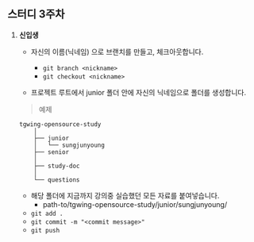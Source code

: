 ## 스터디 3주차

1. **신입생**

    - 자신의 이름(닉네임) 으로 브랜치를 만들고, 체크아웃합니다.
        - `git branch <nickname>`
        - `git checkout <nickname>`

    - 프로젝트 루트에서 junior 폴더 안에 자신의 닉네임으로 폴더를 생성합니다.
    > 예제

    ```
    tgwing-opensource-study
        │  
        ├── junior
        │   └── sungjunyoung
        ├── senior
        │  
        ├── study-doc
        │  
        └── questions
    ```
    - 해당 폴더에 지금까지 강의중 실습했던 모든 자료를 붙여넣습니다.
        - path-to/tgwing-opensource-study/junior/sungjunyoung/
    - `git add .`
    - `git commit -m "<commit message>"`
    - `git push`
